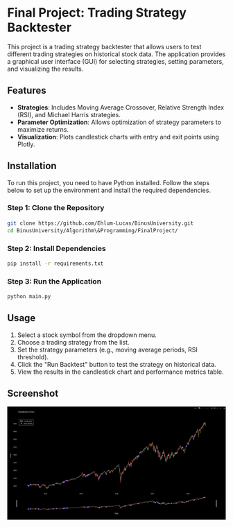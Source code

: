# Final Project: Trading Strategy Backtester

This project is a trading strategy backtester that allows users to test different trading strategies on historical stock data. The application provides a graphical user interface (GUI) for selecting strategies, setting parameters, and visualizing the results.

## Features

- **Strategies**: Includes Moving Average Crossover, Relative Strength Index (RSI), and Michael Harris strategies.
- **Parameter Optimization**: Allows optimization of strategy parameters to maximize returns.
- **Visualization**: Plots candlestick charts with entry and exit points using Plotly.

## Installation

To run this project, you need to have Python installed. Follow the steps below to set up the environment and install the required dependencies.

### Step 1: Clone the Repository

```sh
git clone https://github.com/Ehlum-Lucas/BinusUniversity.git
cd BinusUniversity/Algorithm\&Programming/FinalProject/
```

### Step 2: Install Dependencies

```sh
pip install -r requirements.txt
```

### Step 3: Run the Application

```sh
python main.py
```

## Usage

1. Select a stock symbol from the dropdown menu.
2. Choose a trading strategy from the list.
3. Set the strategy parameters (e.g., moving average periods, RSI threshold).
4. Click the "Run Backtest" button to test the strategy on historical data.
5. View the results in the candlestick chart and performance metrics table.

## Screenshot

![Screenshot 1](screenshot.png)